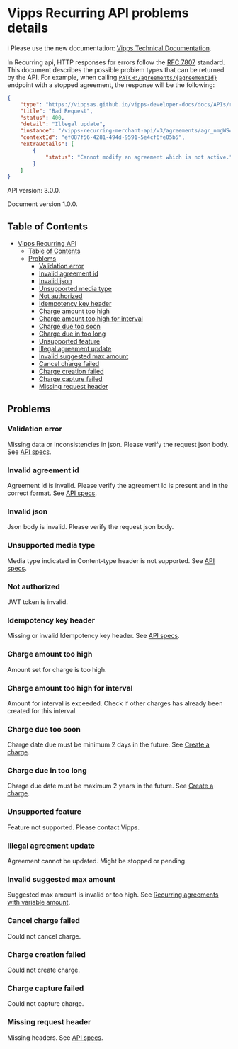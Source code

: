 <!-- START_METADATA
---
title: Problem types
sidebar_position: 90
pagination_next: null
---
END_METADATA -->

# Vipps Recurring API problems details

<!-- START_COMMENT -->

ℹ️ Please use the new documentation:
[Vipps Technical Documentation](https://vippsas.github.io/vipps-developer-docs/).

<!-- END_COMMENT -->

In Recurring api, HTTP responses for errors follow the [RFC 7807](https://www.rfc-editor.org/rfc/rfc7807) standard.
This document describes the possible problem types that can be returned by the API. 
For example, when calling [`PATCH:/agreements/{agreementId}`](update-agreement-endpoint) endpoint with a stopped agreement, 
the response will be the following:

```json
{
    "type": "https://vippsas.github.io/vipps-developer-docs/docs/APIs/recurring-api/vipps-recurring-api-problems#illegal-agreement-update",
    "title": "Bad Request",
    "status": 400,
    "detail": "Illegal update",
    "instance": "/vipps-recurring-merchant-api/v3/agreements/agr_nmgWS4e",
    "contextId": "ef087f56-4281-494d-9591-5e4cf6fe05b5",
    "extraDetails": [
        {
            "status": "Cannot modify an agreement which is not active."
        }
    ]
}
```


API version: 3.0.0.

Document version 1.0.0.

<!-- START_TOC -->

## Table of Contents

- [Vipps Recurring API](#vipps-recurring-api-problems)
  - [Table of Contents](#table-of-contents)
  - [Problems](#problems)
    - [Validation error](#validation-error)
    - [Invalid agreement id](#invalid-agreement-id)
    - [Invalid json](#invalid-json)
    - [Unsupported media type](#unsupported-media-type)
    - [Not authorized](#not-authorized)
    - [Idempotency key header](#idempotency-key-header)
    - [Charge amount too high](#charge-amount-too-high)
    - [Charge amount too high for interval](#charge-amount-too-high-for-interval)
    - [Charge due too soon](#charge-due-too-soon)
    - [Charge due in too long](#charge-due-in-too-long)
    - [Unsupported feature](#unsupported-feature)
    - [Illegal agreement update](#illegal-agreement-update)
    - [Invalid suggested max amount](#invalid-suggested-max-amount)
    - [Cancel charge failed](#cancel-charge-failed)
    - [Charge creation failed](#charge-creation-failed)
    - [Charge capture failed](#charge-capture-failed)
    - [Missing request header](#missing-request-header)


<!-- END_TOC -->

## Problems

### Validation error
Missing data or inconsistencies in json. Please verify the request json body.
See [API specs](https://vippsas.github.io/vipps-developer-docs/api/recurring).

### Invalid agreement id
Agreement Id is invalid. Please verify the agreement Id is present and in the correct format. 
See [API specs](https://vippsas.github.io/vipps-developer-docs/api/recurring).

### Invalid json
Json body is invalid. Please verify the request json body.

### Unsupported media type
Media type indicated in Content-type header is not supported.
See [API specs](https://vippsas.github.io/vipps-developer-docs/api/recurring).

### Not authorized
JWT token is invalid.

### Idempotency key header
Missing or invalid Idempotency key header.
See [API specs](https://vippsas.github.io/vipps-developer-docs/api/recurring).

### Charge amount too high
Amount set for charge is too high.

### Charge amount too high for interval
Amount for interval is exceeded. Check if other charges has already been created for this interval. 

### Charge due too soon
Charge date due must be minimum 2 days in the future.
See [Create a charge](https://vippsas.github.io/vipps-developer-docs/docs/APIs/recurring-api/vipps-recurring-api#create-a-charge).

### Charge due in too long
Charge due date must be maximum 2 years in the future.
See [Create a charge](https://vippsas.github.io/vipps-developer-docs/docs/APIs/recurring-api/vipps-recurring-api#create-a-charge).

### Unsupported feature
Feature not supported. Please contact Vipps.

### Illegal agreement update
Agreement cannot be updated. Might be stopped or pending.

### Invalid suggested max amount
Suggested max amount is invalid or too high. 
See [Recurring agreements with variable amount](https://vippsas.github.io/vipps-developer-docs/docs/APIs/recurring-api/vipps-recurring-api#recurring-agreements-with-variable-amount).

### Cancel charge failed
Could not cancel charge.

### Charge creation failed
Could not create charge.

### Charge capture failed
Could not capture charge.

### Missing request header
Missing headers. See [API specs](https://vippsas.github.io/vipps-developer-docs/api/recurring).
